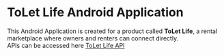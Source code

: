 # ToLet Life Android Application

This Android Application is created for a product called **ToLet Life**, a rental marketplace where owners and renters can connect directly.
<br/>APIs can be accessed here [ToLet Life API](https://github.com/sudotracker/tolet_life_api)
